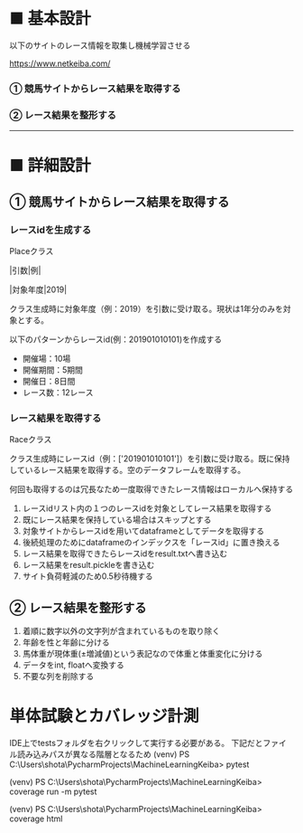 # ■ 基本設計

以下のサイトのレース情報を取集し機械学習させる

https://www.netkeiba.com/

### ① 競馬サイトからレース結果を取得する
### ② レース結果を整形する

***
# ■ 詳細設計

## ① 競馬サイトからレース結果を取得する

### レースidを生成する
Placeクラス

|引数|例|

|対象年度|2019|

クラス生成時に対象年度（例：2019）を引数に受け取る。現状は1年分のみを対象とする。

以下のパターンからレースid(例：201901010101)を作成する
- 開催場：10場
- 開催期間：5期間
- 開催日：8日間
- レース数：12レース

### レース結果を取得する
Raceクラス

クラス生成時にレースid（例：['201901010101']）を引数に受け取る。既に保持しているレース結果を取得する。空のデータフレームを取得する。

何回も取得するのは冗長なため一度取得できたレース情報はローカルへ保持する
1. レースidリスト内の１つのレースidを対象としてレース結果を取得する
2. 既にレース結果を保持している場合はスキップとする
3. 対象サイトからレースidを用いてdataframeとしてデータを取得する
4. 後続処理のためにdataframeのインデックスを「レースid」に置き換える
5. レース結果を取得できたらレースidをresult.txtへ書き込む
6. レース結果をresult.pickleを書き込む
7. サイト負荷軽減のため0.5秒待機する

## ② レース結果を整形する
1. 着順に数字以外の文字列が含まれているものを取り除く
2. 年齢を性と年齢に分ける
3. 馬体重が現体重(±増減値)という表記なので体重と体重変化に分ける
4. データをint, floatへ変換する
5. 不要な列を削除する

# 単体試験とカバレッジ計測
IDE上でtestsフォルダを右クリックして実行する必要がある。
下記だとファイル読み込みパスが異なる階層となるため
(venv) PS C:\Users\shota\PycharmProjects\MachineLearningKeiba> pytest

(venv) PS C:\Users\shota\PycharmProjects\MachineLearningKeiba> coverage run -m pytest

(venv) PS C:\Users\shota\PycharmProjects\MachineLearningKeiba> coverage html
